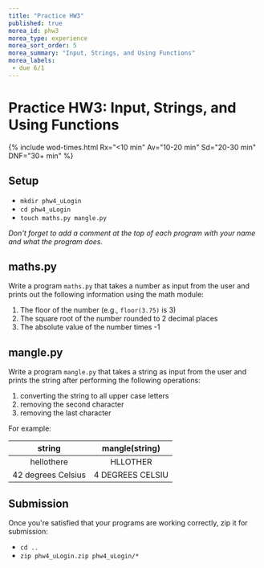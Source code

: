 ```yaml
---
title: "Practice HW3"
published: true
morea_id: phw3
morea_type: experience
morea_sort_order: 5
morea_summary: "Input, Strings, and Using Functions"
morea_labels:
 - due 6/1
---
```

# Practice HW3: Input, Strings, and Using Functions

{% include wod-times.html Rx="<10 min" Av="10-20 min" Sd="20-30 min" DNF="30+ min" %}

## Setup

  * `mkdir phw4_uLogin`
  * `cd phw4_uLogin`
  * `touch maths.py mangle.py`

*Don't forget to add a comment at the top of each program with your name and what the program does.*

## maths.py

Write a program `maths.py` that takes a number as input from the user and prints out the following information using the math module:

  1. The floor of the number (e.g., `floor(3.75)` is 3)
  1. The square root of the number rounded to 2 decimal places <!-- factorial -->
  1. The absolute value of the number times -1

## mangle.py

Write a program `mangle.py` that takes a string as input from the user and prints the string after performing the following operations:

  1. converting the string to all upper case letters
  1. removing the second character
  1. removing the last character
  
For example:

| **string** | **mangle(string)** |
|:---:|:---:|
| hellothere | HLLOTHER |
| 42 degrees Celsius | 4 DEGREES CELSIU | 

## Submission

Once you're satisfied that your programs are working correctly, zip it for submission:

  - `cd ..`
  - `zip phw4_uLogin.zip phw4_uLogin/*`




<!--## Demonstration

Once you've finished doing the HW a single time, you can watch me do it:

{% include youtube.html id="8uFbvxWgi9E" %}

{% include wod-warning.html %}-->
